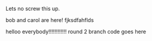 
Lets no screw this up.

bob and carol are here!
fjksdfahflds

helloo everybody!!!!!!!!!!!!
round 2 branch code goes here
